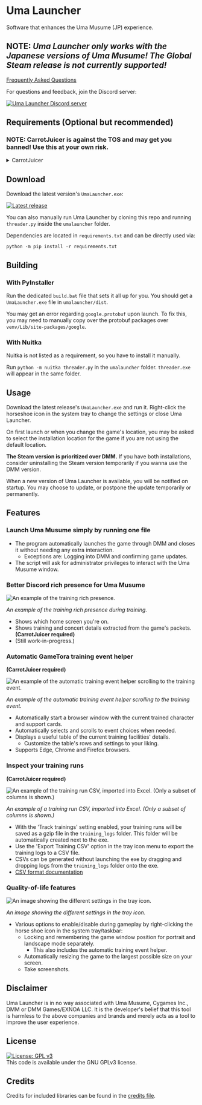 # Uma Launcher
Software that enhances the Uma Musume (JP) experience.

## NOTE: *Uma Launcher only works with the Japanese versions of Uma Musume! The Global Steam release is not currently supported!*

[Frequently Asked Questions](FAQ.md)

For questions and feedback, join the Discord server:

[![Uma Launcher Discord server](https://discordapp.com/api/guilds/1089576859349569646/widget.png?style=banner2)](https://discord.gg/wvGHW65C6A)

## Requirements (Optional but recommended)
### NOTE: CarrotJuicer is against the TOS and may get you banned! Use this at your own risk. 
<details>
  <summary>CarrotJuicer</summary>
  
- [CarrotJuicer](https://github.com/hayaunderscore/CarrotJuicer) (Not *originally* made by me.)
  - Manually compile CarrotJuicer.
  - Extract CarrotJuicer's `version.dll` to the game's installation folder.<br>(The same folder where `umamusume.exe` is located.)
  - While optional, CarrotJuicer allows Uma Launcher to extract information from the network packets the game sends/receives. This information is necessary to determine the current status of the game, and needed for most of the features of Uma Launcher to work.

</details>

## Download
Download the latest version's `UmaLauncher.exe`:

[![Latest release](https://img.shields.io/github/v/release/hayaunderscore/UmaLauncher)](https://github.com/hayaunderscore/UmaLauncher/releases/latest)

You can also manually run Uma Launcher by cloning this repo and running `threader.py` inside the `umalauncher` folder.

Dependencies are located in `requirements.txt` and can be directly used via:

```
python -m pip install -r requirements.txt
```

## Building

### With PyInstaller

Run the dedicated `build.bat` file that sets it all up for you. You should get a `UmaLauncher.exe` file in `umalauncher/dist`.

You may get an error regarding `google.protobuf` upon launch. To fix this, you may need to manually copy over the protobuf packages over `venv/Lib/site-packages/google`.

### With Nuitka

Nuitka is not listed as a requirement, so you have to install it manually.

Run `python -m nuitka threader.py` in the `umalauncher` folder. `threader.exe` will appear in the same folder.

## Usage
Download the latest release's `UmaLauncher.exe` and run it. Right-click the horseshoe icon in the system tray to change the settings or close Uma Launcher.

On first launch or when you change the game's location, you may be asked to select the installation location for the game if you are not using the default location.

**The Steam version is prioritized over DMM.** If you have both installations, consider uninstalling the Steam version temporarily if you wanna use the DMM version.

When a new version of Uma Launcher is available, you will be notified on startup. You may choose to update, or postpone the update temporarily or permanently.

## Features
### Launch Uma Musume simply by running one file
- The program automatically launches the game through DMM and closes it without needing any extra interaction.
  - Exceptions are: Logging into DMM and confirming game updates.
- The script will ask for administrator privileges to interact with the Uma Musume window.
### Better Discord rich presence for Uma Musume
![An example of the training rich presence.](assets/rich-presence.png)

*An example of the training rich presence during training.*
- Shows which home screen you're on.
- Shows training and concert details extracted from the game's packets. **(CarrotJuicer required)**
- (Still work-in-progress.)
### Automatic GameTora training event helper
**(CarrotJuicer required)**

![An example of the automatic training event helper scrolling to the training event.](assets/event-helper.gif)

*An example of the automatic training event helper scrolling to the training event.*
- Automatically start a browser window with the current trained character and support cards.
- Automatically selects and scrolls to event choices when needed.
- Displays a useful table of the current training facilities' details.
  - Customize the table's rows and settings to your liking.
- Supports Edge, Chrome and Firefox browsers.
### Inspect your training runs
**(CarrotJuicer required)**

![An example of the training run CSV, imported into Excel. (Only a subset of columns is shown.)](assets/training-csv-excel.png)

*An example of a training run CSV, imported into Excel. (Only a subset of columns is shown.)*
- With the 'Track trainings' setting enabled, your training runs will be saved as a gzip file in the `training_logs` folder. This folder will be automatically created next to the exe.
- Use the 'Export Training CSV' option in the tray icon menu to export the training logs to a CSV file.
- CSVs can be generated without launching the exe by dragging and dropping logs from the `training_logs` folder onto the exe.
- [CSV format documentation](Training_Analyzer_Documentation.md)
### Quality-of-life features
![An image showing the different settings in the tray icon.](assets/tray-icon.png)

*An image showing the different settings in the tray icon.*
- Various options to enable/disable during gameplay by right-clicking the horse shoe icon in the system tray/taskbar:
  - Locking and remembering the game window position for portrait and landscape mode separately.
    - This also includes the automatic training event helper.
  - Automatically resizing the game to the largest possible size on your screen.
  - Take screenshots.

## Disclaimer
Uma Launcher is in no way associated with Uma Musume, Cygames Inc., DMM or DMM Games/EXNOA LLC.
It is the developer's belief that this tool is harmless to the above companies and brands and merely acts as a tool to improve the user experience.  

## License
[![License: GPL v3](https://img.shields.io/badge/License-GPLv3-blue.svg)](https://www.gnu.org/licenses/gpl-3.0)  
This code is available under the GNU GPLv3 license.

## Credits
Credits for included libraries can be found in the [credits file](CREDITS.txt).
